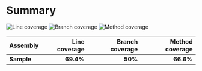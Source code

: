 # Summary

![Line coverage](https://img.shields.io/badge/lines-69.4%-C10909) ![Branch coverage](https://img.shields.io/badge/branches-50%-C10909) ![Method coverage](https://img.shields.io/badge/methods-66.6%-C10909)

|**Assembly**|**Line coverage**|**Branch coverage**|**Method coverage**|
|:---|---:|---:|---:|
|**Sample**|**69.4%**|**50%**|**66.6%**|
